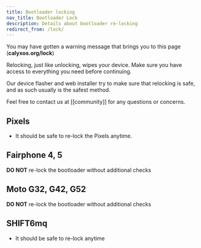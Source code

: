 ```yaml
---
title: Bootloader locking
nav_title: Bootloader Lock
description: Details about bootloader re-locking
redirect_from: /lock/
---
```


You may have gotten a warning message that brings you to this page (**calyxos.org/lock**)

Relocking, just like unlocking, wipes your device. Make sure you have access to everything you need before continuing.

Our device flasher and web installer try to make sure that relocking is safe, and as such usually is the safest method.

Feel free to contact us at [[community]] for any questions or concerns.

## Pixels

* It should be safe to re-lock the Pixels anytime.

## Fairphone 4, 5

**DO NOT** re-lock the bootloader without additional checks

## Moto G32, G42, G52

**DO NOT** re-lock the bootloader without additional checks

## SHIFT6mq

* It should be safe to re-lock anytime
